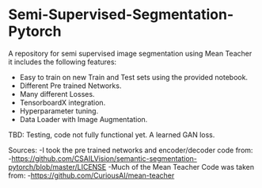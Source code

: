 # Semi-Supervised-Segmentation-Pytorch
A repository for semi supervised image segmentation using Mean Teacher it includes the following features:

- Easy to train on new Train and Test sets using the provided notebook.
- Different Pre trained Networks.
- Many different Losses.
- TensorboardX integration. 
- Hyperparameter tuning. 
- Data Loader with Image Augmentation. 

TBD:
Testing, code not fully functional yet. 
A learned GAN loss. 

Sources: 
-I took the pre trained networks and encoder/decoder code from: 
-https://github.com/CSAILVision/semantic-segmentation-pytorch/blob/master/LICENSE
-Much of the Mean Teacher Code was taken from: 
-https://github.com/CuriousAI/mean-teacher
